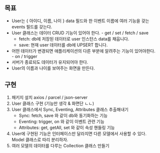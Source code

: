 ## 목표

- User는 { 아이디, 이름, 나이 } data 필드와 한 이벤트 이름에 여러 기능을 갖는 events 필드를 갖는다.
- User 클래스는 데이터 CRUD 기능이 있어야 한다. - get / set / fetch / save
  - fetch: db에 저장된 데이터로 user 인스턴스 data를 채웁니다.
  - save: 현재 user 데이터를 db에 UPSERT 합니다.
- 어떤 데이터가 변경되면 애플리케이션의 다른 부분에 알려주는 기능이 있어야한다. - on / trigger
- 서버가 종료되도 데이터가 유지되어야 한다.
- User의 이름과 나이를 보여주는 화면을 만든다.

## 구현

1. 패키지 설치 axios / parcel / json-server
2. User 클래스 구현 (기능만 생각 & 화면단 ㄴㄴ)
3. User 클래스에서 Sync, Eventing, Attributes 클래스 추출해내기
   - Sync: fetch, save 와 같이 db와 동기화하는 기능
   - Eventing: trigger, on 와 같이 이벤트 관련 기능
   - Attributes: get, getAll, set 와 같이 속성 핸들링 기능
4. User에 구현된 기능은 인터페이스만 달라지면 다른 모델에서 사용할 수 있다. Model 클래스로 따리 분리하자.
5. 여러 모델의 데이터를 다루는 Collection 클래스 만들기

